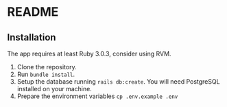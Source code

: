 # README

## Installation

The app requires at least Ruby 3.0.3, consider using RVM.

1. Clone the repository.
1. Run `bundle install`.
1. Setup the database running `rails db:create`. You will need PostgreSQL
   installed on your machine.
1. Prepare the environment variables `cp .env.example .env`
